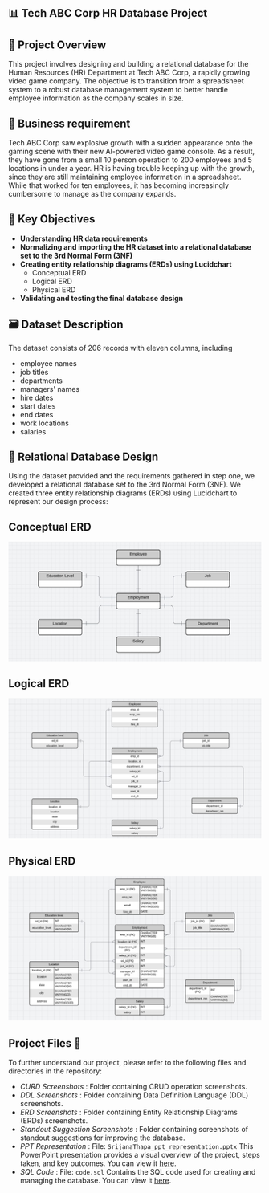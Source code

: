 ## 📊 Tech ABC Corp HR Database Project 


## 🚀 Project Overview
This project involves designing and building a relational database for the Human Resources (HR) Department at Tech ABC Corp, a rapidly growing video game company. The objective is to transition from a spreadsheet system to a robust database management system to better handle employee information as the company scales in size.

## 📑 Business requirement
Tech ABC Corp saw explosive growth with a sudden appearance onto the gaming scene with their new AI-powered video game console. As a result, they have gone from a small 10 person operation to 200 employees and 5 locations in under a year. HR is having trouble keeping up with the growth, since they are still maintaining employee information in a spreadsheet. While that worked for ten employees, it has becoming increasingly cumbersome to manage as the company expands. 

## 📂 Key Objectives
- **Understanding HR data requirements**
- **Normalizing and importing the HR dataset into a relational database set to the 3rd Normal Form (3NF)**
- **Creating entity relationship diagrams (ERDs) using Lucidchart**
   - Conceptual ERD
   - Logical ERD
   - Physical ERD
- **Validating and testing the final database design**

## 🗃️ Dataset Description
The dataset consists of 206 records with eleven columns, including
 - employee names
 - job titles
 - departments
 - managers' names
 - hire dates
 - start dates
 - end dates
 - work locations
 - salaries

## 🎨 Relational Database Design
Using the dataset provided and the requirements gathered in step one, we developed a relational database set to the 3rd Normal Form (3NF). We created three entity relationship diagrams (ERDs) using Lucidchart to represent our design process:

## Conceptual ERD 
![Conceptual ERD](https://github.com/Srijana1425/HR_Database_project4/blob/main/ERD%20Screenshorts/ER1.jpg)

## Logical ERD 
![Logical ERD](https://github.com/Srijana1425/HR_Database_project4/blob/main/ERD%20Screenshorts/ER2.jpg)

## Physical ERD 
![Physical ERD](https://github.com/Srijana1425/HR_Database_project4/blob/main/ERD%20Screenshorts/ER3.jpg)


## Project Files 📁
To further understand our project, please refer to the following files and directories in the repository:
- *CURD Screenshots* : Folder containing CRUD operation screenshots.
- *DDL Screenshots* : Folder containing Data Definition Language (DDL) screenshots.
- *ERD Screenshots* : Folder containing Entity Relationship Diagrams (ERDs) screenshots.
- *Standout Suggestion Screenshots* : Folder containing screenshots of standout suggestions for improving the database.
- *PPT Representation* : File: `SrijanaThapa_ppt_representation.pptx` This PowerPoint presentation provides a visual overview of the project, steps taken, and key outcomes. You can view it [here](https://github.com/Srijana1425/HR_Database_project4/blob/main/SrijanaThapa_ppt_representation.pdf).
- *SQL Code* : File: `code.sql` Contains the SQL code used for creating and managing the database. You can view it [here](https://github.com/Srijana1425/HR_Database_project4/blob/main/code.sql).
